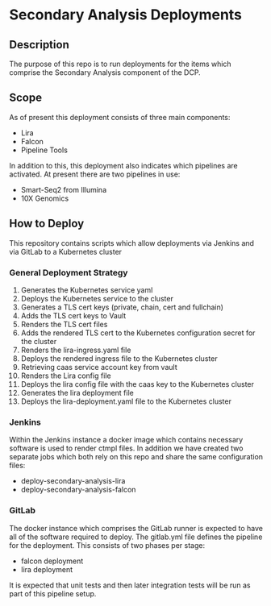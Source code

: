 # Secondary Analysis Deployments
## Description
The purpose of this repo is to run deployments for the items which comprise the Secondary Analysis component of the DCP.

## Scope
As of present this deployment consists of three main components: 
* Lira
* Falcon
* Pipeline Tools

In addition to this, this deployment also indicates which pipelines are activated. At present there are two pipelines in use:
* Smart-Seq2 from Illumina
* 10X Genomics

## How to Deploy
This repository contains scripts which allow deployments via Jenkins and via GitLab to a Kubernetes cluster

### General Deployment Strategy
01. Generates the Kubernetes service yaml
02. Deploys the Kubernetes service to the cluster
03. Generates a TLS cert keys (private, chain, cert and fullchain)
04. Adds the TLS cert keys to Vault
05. Renders the TLS cert files
06. Adds the rendered TLS cert to the Kubernetes configuration secret for the cluster
07. Renders the lira-ingress.yaml file
08. Deploys the rendered ingress file to the Kubernetes cluster 
09. Retrieving caas service account key from vault
10. Renders the Lira config file
11. Deploys the lira config file with the caas key to the Kubernetes cluster
12. Generates the lira deployment file
13. Deploys the lira-deployment.yaml file to the Kubernetes cluster

### Jenkins
Within the Jenkins instance a docker image which contains necessary software is used to render ctmpl files.
In addition we have created two separate jobs which both rely on this repo and share the same configuration files: 
* deploy-secondary-analysis-lira
* deploy-secondary-analysis-falcon

### GitLab
The docker instance which comprises the GitLab runner is expected to have all of the software required to deploy. 
The gitlab.yml file defines the pipeline for the deployment. This consists of two phases per stage:
* falcon deployment
* lira deployment

It is expected that unit tests and then later integration tests will be run as part of this pipeline setup.
